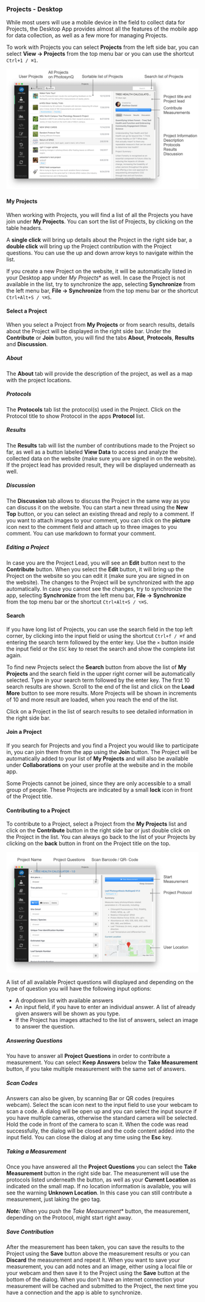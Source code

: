 ### Projects - Desktop

While most users will use a mobile device in the field to collect data for Projects, the Desktop App provides almost all the features of the mobile app for data collection, as well as a few more for managing Projects.

To work with Projects you can select **Projects** from the left side bar, you can select **View → Projects** from the top menu bar or you can use the shortcut `Ctrl+1 / ⌘1`.

![The Project List](../images/help/_desktop-app_Project_List.png)

#### My Projects

When working with Projects, you will find a list of all the Projects you have join under **My Projects**. You can sort the list of Projects, by clicking on the table headers.

A **single click** will bring up details about the Project in the right side bar, a **double click** will bring up the Project contribution with the Project questions. You can use the up and down arrow keys to navigate within the list.

If you create a new Project on the website, it will be automatically listed in your Desktop app under *My Projects** as well. In case the Project is not available in the list, try to synchronize the app, selecting **Synchronize** from the left menu bar, **File → Synchronize** from the top menu bar or the shortcut `Ctrl+Alt+S / ⌥⌘S`.

#### Select a Project

When you select a Project from **My Projects** or from search results, details about the Project will be displayed in the right side bar. Under the **Contribute** or **Join** button, you will find the tabs **About**, **Protocols**, **Results** and **Discussion**.

##### About

The **About** tab will provide the description of the project, as well as a map with the project locations.

##### Protocols

The **Protocols** tab list the protocol(s) used in the Project. Click on the Protocol title to show Protocol in the apps **Protocol** list.

##### Results

The **Results** tab will list the number of contributions made to the Project so far, as well as a button labeled **View Data** to access and analyze the collected data on the website (make sure you are signed in on the website). If the project lead has provided result, they will be displayed underneath as well.

##### Discussion

The **Discussion** tab allows to discuss the Project in the same way as you can discuss it on the website. You can start a new thread using the **New Top** button, or you can select an existing thread and reply to a comment. If you want to attach images to your comment, you can click on the **picture** icon next to the comment field and attach up to three images to you comment. You can use markdown to format your comment.

##### Editing a Project

In case you are the Project Lead, you will see an **Edit** button next to the **Contribute** button. When you select the **Edit** button, it will bring up the Project on the website so you can edit it (make sure you are signed in on the website). The changes to the Project will be synchronized with the app automatically. In case you cannot see the changes, try to synchronize the app, selecting **Synchronize** from the left menu bar, **File → Synchronize** from the top menu bar or the shortcut `Ctrl+Alt+S / ⌥⌘S`.

#### Search

If you have long list of Projects, you can use the search field in the top left corner, by clicking into the input field or using the shortcut `Ctrl+f / ⌘f` and entering the search term followed by the enter key. Use the `×` button inside the input field or the `ESC` key to reset the search and show the complete list again.

To find new Projects select the **Search** button from above the list of **My Projects** and the search field in the upper right corner will be automatically selected. Type in your search term followed by the enter key. The first 10 search results are shown. Scroll to the end of the list and click on the **Load More** button to see more results. More Projects will be shown in increments of 10 and more result are loaded, when you reach the end of the list.

Click on a Project in the list of search results to see detailed information in the right side bar.

#### Join a Project

If you search for Projects and you find a Project you would like to participate in, you can join them from the app using the **Join** button. The Project will be automatically added to your list of **My Projects** and will also be available under **Collaborations** on your user profile at the website and in the mobile app.

Some Projects cannot be joined, since they are only accessible to a small group of people. These Projects are indicated by a small **lock** icon in front of the Project title.

#### Contributing to a Project

To contribute to a Project, select a Project from the **My Projects** list and click on the **Contribute** button in the right side bar or just double click on the Project in the list. You can always go back to the list of your Projects by clicking on the **back** button in front on the Project title on the top.

![Contributions to a Project with Project Questions, including Multiple Choice, Short Answer, Adding Images](../images/help/_desktop-app_Project_Contribute.png)

A list of all available Project questions will displayed and depending on the type of question you will have the following input options:

+ A dropdown list with available answers
+ An input field, if you have to enter an individual answer. A list of already given answers will be shown as you type.
+ If the Project has images attached to the list of answers, select an image to answer the question.

##### Answering Questions

You have to answer all **Project Questions** in order to contribute a measurement. You can select **Keep Answers** below the **Take Measurement** button, if you take multiple measurement with the same set of answers.

##### Scan Codes

Answers can also be given, by scanning Bar or QR codes (requires webcam). Select the scan icon next to the input field to use your webcam to scan a code. A dialog will be open up and you can select the input source if you have multiple cameras, otherwise the standard camera will be selected. Hold the code in front of the camera to scan it. When the code was read successfully, the dialog will be closed and the code content added into the input field. You can close the dialog at any time using the **Esc** key.

##### Taking a Measurement

Once you have answered all the **Project Questions** you can select the **Take Measurement** button in the right side bar. The measurement will use the protocols listed underneath the button, as well as your **Current Location** as indicated on the small map. If no location information is available, you will see the warning **Unknown Location**. In this case you can still contribute a measurement, just laking the geo tag.

***Note:*** When you push the *Take Measurement** button, the measurement, depending on the Protocol, might start right away.

##### Save Contribution

After the measurement has been taken, you can save the results to the Project using the **Save** button above the measurement results or you can **Discard** the measurement and repeat it. When you want to save your measurement, you can add notes and an image, either using a local file or your webcam and then save it to the Project using the **Save** button at the bottom of the dialog. When you don't have an internet connection your measurement will be cached and submitted to the Project, the next time you have a connection and the app is able to synchronize.